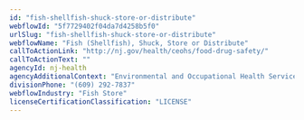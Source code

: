 ```yaml
---
id: "fish-shellfish-shuck-store-or-distribute"
webflowId: "5f7729402f04da7d4258b5f0"
urlSlug: "fish-shellfish-shuck-store-or-distribute"
webflowName: "Fish (Shellfish), Shuck, Store or Distribute"
callToActionLink: "http://nj.gov/health/ceohs/food-drug-safety/"
callToActionText: ""
agencyId: nj-health
agencyAdditionalContext: "Environmental and Occupational Health Services"
divisionPhone: "(609) 292-7837"
webflowIndustry: "Fish Store"
licenseCertificationClassification: "LICENSE"
---
```

